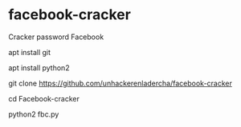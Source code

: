 # facebook-cracker

Cracker password Facebook 

apt install git

apt install python2

git clone https://github.com/unhackerenladercha/facebook-cracker

cd Facebook-cracker

python2 fbc.py
